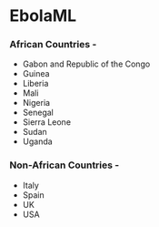 # EbolaML

### African Countries - 
* Gabon and Republic of the Congo
* Guinea
* Liberia
* Mali
* Nigeria
* Senegal
* Sierra Leone
* Sudan
* Uganda

### Non-African Countries - 
* Italy
* Spain
* UK
* USA
